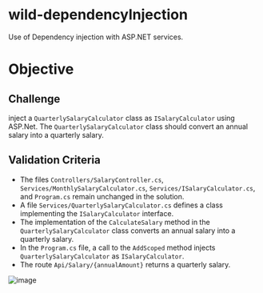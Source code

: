 # wild-dependencyInjection
Use of Dependency injection with ASP.NET services.

# Objective

## Challenge

inject a `QuarterlySalaryCalculator` class as `ISalaryCalculator` using ASP.Net. The `QuarterlySalaryCalculator` class should convert an annual salary into a quarterly salary.

## Validation Criteria

- The files `Controllers/SalaryController.cs`, `Services/MonthlySalaryCalculator.cs`, `Services/ISalaryCalculator.cs`, and `Program.cs` remain unchanged in the solution.
- A file `Services/QuarterlySalaryCalculator.cs` defines a class implementing the `ISalaryCalculator` interface.
- The implementation of the `CalculateSalary` method in the `QuarterlySalaryCalculator` class converts an annual salary into a quarterly salary.
- In the `Program.cs` file, a call to the `AddScoped` method injects `QuarterlySalaryCalculator` as `ISalaryCalculator`.
- The route `Api/Salary/{annualAmount}` returns a quarterly salary.

![image](https://image.noelshack.com/fichiers/2024/23/1/1717401933-screenshot-2024-06-03-100009.png)
